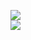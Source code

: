 [![](https://img.shields.io/badge/Made%20With-Github%20Spray-lightgrey.svg?style=for-the-badge&logo=github)](https://github.com/Annihil/github-spray#7065)  
[![](https://i.imgur.com/2DrTn0Z.gif)](https://github.com/Annihil/github-spray)